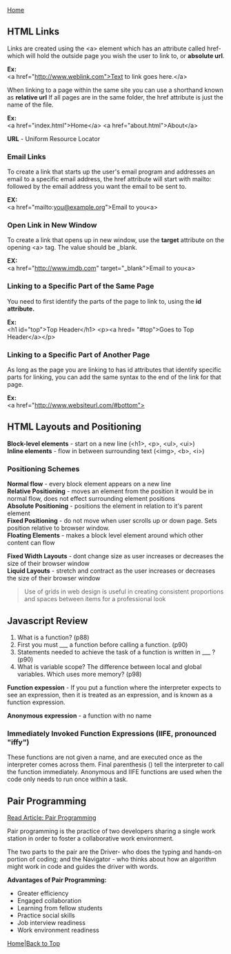 [Home](README.md)  

## HTML Links

Links are created using the \<a> element which has an attribute called href- which will hold the outside page you wish the user to link to, or **absolute url**.  

**Ex:**  
\<a href="http://www.weblink.com">Text to link goes here.\</a>  

When linking to a page within the same site you can use a shorthand known as **relative url** If all pages are in the same folder, the href attribute is just the name of the file.  

**Ex:**  
\<a href="index.html">Home\</a>
\<a href="about.html">About\</a>  

**URL** - Uniform Resource Locator

### Email Links

To create a link that starts up the user's email program and addresses an email to a specific email address, the href attribute will start with mailto: followed by the email address you want the email to be sent to.  

**EX:**  
\<a href="mailto:you@example.org">Email to you\<a>

### Open Link in New Window

To create a link that opens up in new window, use the **target** attribute on the opening \<a> tag. The value should be _blank.  

**EX:**  
\<a href="http://www.imdb.com" target="_blank">Email to you\<a>


### Linking to a Specific Part of the Same Page

You need to first identify the parts of the page to link to, using the **id attribute.**  

**Ex:**  
\<h1 id="top">Top Header\</h1>
\<p>\<a hred= "#top">Goes to Top Header\</a>\</p>

### Linking to a Specific Part of Another Page

As long as the page you are linking to has id attributes that identify specific parts for linking, you can add the same syntax to the end of the link for that page.  

**Ex:**  
\<a href="http://www.websiteurl.com/#bottom">

## HTML Layouts and Positioning

**Block-level elements** - start on a new line (\<h1>, \<p>, \<ul>, \<ui>)  
**Inline elements** - flow in between surrounding text (\<img>, \<b>, \<i>)  

### Positioning Schemes

**Normal flow** - every block element appears on a new line  
**Relative Positioning** - moves an element from the position it would be in normal flow, does not effect surrounding element positions  
**Absolute Positioning** - positions the element in relation to it's parent element  
**Fixed Positioning** - do not move when user scrolls up or down page. Sets position relative to browser window.  
**Floating Elements** - makes a block level element around which other content can flow  

**Fixed Width Layouts** - dont change size as user increases or decreases the size of their browser window  
**Liquid Layouts** - stretch and contract as the user increases or decreases the size of their browser window  

>Use of grids in web design is useful in creating consistent proportions and spaces between items for a professional look

## Javascript Review

1. What is a function? (p88)  
2. First you must \___ a function before calling a function. (p90)  
3. Statements needed to achieve the task of a function is written in ___ ? (p90)  
4. What is variable scope? The difference between local and global variables. Which uses more memory? (p98)  

**Function expession** - If you put a function where the interpreter expects to see an expression, then it is treated as an expression, and is known as a function expression.  

**Anonymous expression** - a function with no name  

### Immediately Invoked Function Expressions (IIFE, pronounced "iffy")

These functions are not given a name, and are executed once as the interpreter comes across them. Final parenthesis () tell the interpreter to call the function immediately. Anonymous and IIFE functions are used when the code only needs to run once within a task.  

## Pair Programming

[Read Article: Pair Programming](https://www.codefellows.org/blog/6-reasons-for-pair-programming/)

Pair programming is the practice of two developers sharing a single work station in order to foster a collaborative work environment.  

The two parts to the pair are the Driver- who does the typing and hands-on portion of coding; and the Navigator - who thinks about how an algorithm might work in code and guides the driver with words.  

**Advantages of Pair Programming:**
- Greater efficiency
- Engaged collaboration
- Learning from fellow students
- Practice social skills
- Job interview readiness
- Work environment readiness  

[Home](README.md)|[Back to Top](class-04.md)